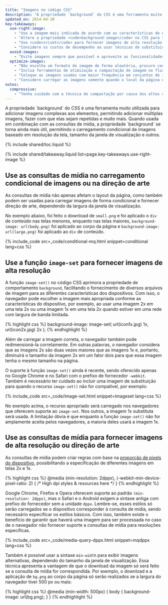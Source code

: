 ```yaml
---
title: "Imagens no código CSS"
description: "A propriedade `background` do CSS é uma ferramenta muito utilizada para adicionar imagens complexas aos elementos, permitindo adicionar múltiplas imagens, fazer com que elas sejam repetidas e muito mais."
updated_on: 2014-04-30
key-takeaways:
  use-right-image:
    - "Use a imagem mais indicada de acordo com as características de exibição, considerando o tamanho da tela, a resolução do dispositivo e o layout da página."
    - "Altere a propriedade <code>background-image</code> no CSS para telas com alto DPI usando consultas de mídia com <code>min-resolution</code> e <code>-webkit-min-device-pixel-ratio</code>."
    - "Use <code>srcset</code> para fornecer imagens de alta resolução junto com a imagem de 1x na marcação."
    - "Considere os custos de desempenho ao usar técnicas de substituição de imagem JavaScript ou ao veicular imagens de alta resolução fortemente compactadas em dispositivos com resoluções inferiores."
  avoid-images:
    - "Evite imagens sempre que possível e aproveite as funcionalidades do navegador. Use caracteres unicode no lugar das imagens e substitua ícones complexos por fontes de ícones."
  optimize-images:
    - "Não escolha um formato de imagem de forma aleatória, procure conhecer os diferentes formatos disponíveis e use o mais indicado para seu caso."
    - "Inclua ferramentas de otimização e compactação de imagem no fluxo de trabalho para reduzir o tamanho dos arquivos."
    - "Coloque as imagens usadas com maior frequência em conjuntos de imagens (sprites) para reduzir o número de solicitações http."
    - "Considere carregar as imagens somente quando o local da página em que elas se encontram for visualizado, reduzindo assim o tempo de carregamento inicial da página."
notes:
  compressive:
    - "Tenha cuidado com a técnica de compactação por causa dos altos custos associados de memória e decodificação.  O redimensionamento de grandes imagens para adequação a telas menores custa caro e pode se tornar uma tarefa difícil em dispositivos mais antigos, cuja memória e capacidade de processamento são reduzidas."
---
```


<p class="intro">
  A propriedade `background` do CSS é uma ferramenta muito utilizada para adicionar imagens complexas aos elementos, permitindo adicionar múltiplas imagens, fazer com que elas sejam repetidas e muito mais.  Quando usada em combinação com as consultas de mídia, a propriedade `background` se torna ainda mais útil, permitindo o carregamento condicional de imagens baseado em resolução da tela, tamanho da janela de visualização e outros.
</p>


{% include shared/toc.liquid %}

{% include shared/takeaway.liquid list=page.key-takeaways.use-right-image %}

## Use as consultas de mídia no carregamento condicional de imagens ou na direção de arte

As consultas de mídia não apenas afetam o layout da página, como também podem ser usadas para carregar imagens de forma condicional e fornecer direção de arte, dependendo da largura da janela de visualização.

No exemplo abaixo, foi feito o download de `small.png` e foi aplicado o `div` de conteúdo nas telas menores, enquanto nas telas maiores, `background-image: url(body.png)` foi aplicado ao corpo da página e `background-image: url(large.png)` foi aplicado ao `div` de conteúdo.

{% include_code src=_code/conditional-mq.html snippet=conditional lang=css %}

## Use a função `image-set` para fornecer imagens de alta resolução

A função `image-set()` no código CSS aprimora a propriedade de comportamento `background`, facilitando o fornecimento de diversos arquivos de imagem para as diferentes características dos dispositivos.  Com isso, o navegador pode escolher a imagem mais apropriada conforme as características do dispositivo, por exemplo, ao usar uma imagem 2x em uma tela 2x ou uma imagem 1x em uma tela 2x quando estiver em uma rede com largura de banda limitada.

{% highlight css %}
background-image: image-set(
  url(icon1x.jpg) 1x,
  url(icon2x.jpg) 2x
);
{% endhighlight %}

Além de carregar a imagem correta, o navegador também pode redimensioná-la
corretamente. Em outras palavras, o navegador considera que as imagens 2x são duas vezes maiores que as imagens 1x e, portanto, diminuirá o tamanho da imagem 2x em um fator dois para que essa imagem tenha o mesmo tamanho na página.

O suporte à função `image-set()` ainda é recente, sendo oferecido apenas no Google Chrome e no Safari com o prefixo de fornecedor `-webkit`.  Também é necessário ter cuidado ao incluir uma imagem de substituição para quando o recurso `image-set()` não for compatível, por exemplo:

{% include_code src=_code/image-set.html snippet=imageset lang=css %}

No exemplo acima, o recurso apropriado será carregado nos navegadores que oferecem suporte ao `image-set`. Nos outros, a imagem 1x substituta será usada. A limitação óbvia é que enquanto a função `image-set()` não for amplamente aceita pelos navegadores, a maioria deles usará a imagem 1x.

## Use as consultas de mídia para fornecer imagens de alta resolução ou direção de arte

As consultas de mídia podem criar regras com base na [proporção de pixels do dispositivo](http://www.html5rocks.com/pt-BR/mobile/high-dpi/#toc-bg), possibilitando a especificação de diferentes imagens em telas 2x e 1x.

{% highlight css %}
@media (min-resolution: 2dppx),
(-webkit-min-device-pixel-ratio: 2)
{
  /* High dpi styles & resources here */
}
{% endhighlight %}

Google Chrome, Firefox e Opera oferecem suporte ao padrão `(min-resolution: 2dppx)`, mas o Safari e o Android exigem a sintaxe antiga com prefixo do fornecedor sem a unidade `dppx`.  Lembre-se, esses estilos só serão carregados se o dispositivo corresponder à consulta de mídia, sendo necessário especificar os estilos básicos.  Com isso, também existe o benefício de garantir que haverá uma imagem para ser processada no caso de o navegador não fornecer suporte a consultas de mídia para resoluções específicas.

{% include_code src=_code/media-query-dppx.html snippet=mqdppx lang=css %}

Também é possível usar a sintaxe `min-width` para exibir imagens alternativas, dependendo do tamanho da janela de visualização.  Essa técnica apresenta a vantagem de que o download da imagem só será feito se a consulta de mídia for correspondida.  Por exemplo, o download e a aplicação de `bg.png` ao corpo da página só serão realizados se a largura do navegador tiver 500 px ou mais:

{% highlight css %}
@media (min-width: 500px) {
  body {
    background-image: url(bg.png);
  }
}
{% endhighlight %}	



